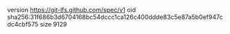 version https://git-lfs.github.com/spec/v1
oid sha256:31f686b3d6704168bc54dccc1ca126c400ddde83c5e87a5b0ef947cdc4cbf575
size 9129
